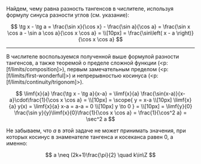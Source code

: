 Найдем, чему равна разность тангенсов в числителе, используя формулу синуса разности углов (см. указание):

$$ \tg x - \tg a = \frac{\sin x}{\cos x} - \frac{\sin a}{\cos a} = \frac{\sin x \cos a - \sin a \cos a}{\cos x \cos a} = \\[10px] = \frac{\sin\left( x - a \right)}{\cos x \cos a} $$

---

В числителе воспользуемся полученной выше формулой разности тангенсов, а также теоремой о пределе сложной функции (<p:[f/limits/composition]>), первым замечательным пределом (<p:[f/limits/first-wonderful]>) и непрерывностью косинуса (<p:[f/limits/continuity/trigonom]>).

$$ \limf{x}{a} \frac{\tg x - \tg a}{x-a} = \limf{x}{a} \frac{\sin(x-a)}{x-a}\cdot\frac{1}{\cos x \cos a} = \\[10px] = \scope{ y = x-a \\[10px] \limf{x}{a} y(x) = \limf{x}{a} x-a = a-a = 0 \\[10px] y \to 0 } = \\[10px] = \limf{y}{0} \frac{\sin y}{y}\limf{x}{0}\frac{1}{\cos x \cos a} = \frac{1}{\cos^2 a} = \sec^2 a $$

Не забываем, что $a$ в этой задаче не может принимать значения, при которых косинус в знаменателе тангенса и косеканса равен $0$, а именно:

$$ a \neq (2k+1)\frac{\pi}{2} \quad k\in\Z $$